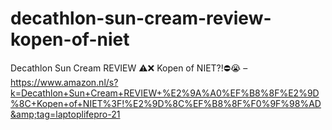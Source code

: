 # decathlon-sun-cream-review-kopen-of-niet
Decathlon Sun Cream REVIEW ⚠️❌ Kopen of NIET?!⛔️😭 – https://www.amazon.nl/s?k=Decathlon+Sun+Cream+REVIEW+%E2%9A%A0%EF%B8%8F%E2%9D%8C+Kopen+of+NIET%3F!%E2%9D%8C%EF%B8%8F%F0%9F%98%AD&amp;tag=laptoplifepro-21
